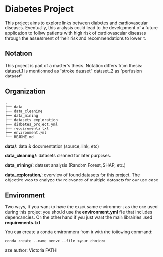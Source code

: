 # Diabetes Project
This project aims to explore links between diabetes and cardiovascular diseases. Eventually, this analysis could lead to the development of a future application to follow patients with high risk of cardiovascular diseases through the assessment of their risk and recommendations to lower it.

## Notation 
This project is part of a master's thesis. Notation differs from thesis: 
dataset_1 is mentionned as "stroke dataset"
dataset_2 as "perfusion dataset"


## Organization
```
.
├── data 
├── data_cleaning
├── data_mining
├── datasets_exploration
├── diabetes_project.yml
├── requirements.txt
├── environment.yml
└── README.md
```

**data/**: data & documentation (source, link, etc) 

**data_cleaning/**: datasets cleaned for later purposes.

**data_mining/**: dataset analysis (Random Forest, SHAP, etc.)

**data_exploration/**: overview of found datasets for this project. The objective was to analyze the relevance of multiple datasets for our use case


## Environment
Two ways, if you want to have the exact same environment as the one used during this project you should use the **environment.yml** file that includes dependancies. On the other hand if you just want the main librairies used **requirements.txt**


You can create a conda environment from it with the following command:
```
conda create --name <env> --file <your choice>
```

aze
author: Victoria FATHI 
